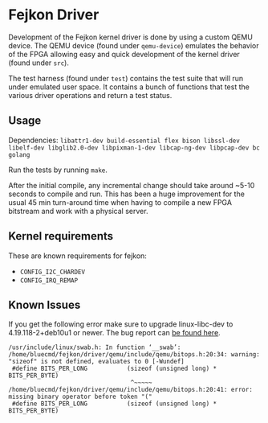 # Fejkon Driver

Development of the Fejkon kernel driver is done by using a custom QEMU device.
The QEMU device (found under `qemu-device`) emulates the behavior of the FPGA
allowing easy and quick development of the kernel driver (found under `src`).

The test harness (found under `test`) contains the test suite that will run
under emulated user space. It contains a bunch of functions that test the
various driver operations and return a test status.

## Usage

Dependencies: `libattr1-dev build-essential flex bison libssl-dev libelf-dev
libglib2.0-dev libpixman-1-dev libcap-ng-dev libpcap-dev bc golang`

Run the tests by running `make`.

After the initial compile, any incremental change should take around ~5-10 seconds
to compile and run. This has been a huge improvement for the usual 45 min turn-around
time when having to compile a new FPGA bitstream and work with a physical server.

## Kernel requirements

These are known requirements for fejkon:

 * `CONFIG_I2C_CHARDEV`
 * `CONFIG_IRQ_REMAP`

## Known Issues

If you get the following error make sure to upgrade linux-libc-dev to 4.19.118-2+deb10u1 or newer.
The bug report can [be found here](https://bugs.debian.org/cgi-bin/bugreport.cgi?bug=960271).

```
/usr/include/linux/swab.h: In function ‘__swab’:
/home/bluecmd/fejkon/driver/qemu/include/qemu/bitops.h:20:34: warning: "sizeof" is not defined, evaluates to 0 [-Wundef]
 #define BITS_PER_LONG           (sizeof (unsigned long) * BITS_PER_BYTE)
                                  ^~~~~~
/home/bluecmd/fejkon/driver/qemu/include/qemu/bitops.h:20:41: error: missing binary operator before token "("
 #define BITS_PER_LONG           (sizeof (unsigned long) * BITS_PER_BYTE)
 ```
